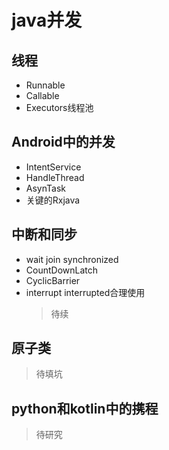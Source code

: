 # java并发

## 线程

* Runnable  
* Callable
* Executors线程池

## Android中的并发

* IntentService
* HandleThread
* AsynTask
* 关键的Rxjava

## 中断和同步

* wait join synchronized
* CountDownLatch
* CyclicBarrier
* interrupt interrupted合理使用
    > 待续

## 原子类

> 待填坑

## python和kotlin中的携程

> 待研究
